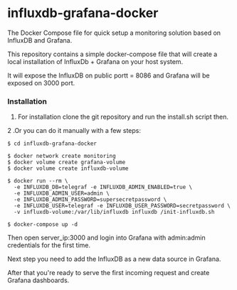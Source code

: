 # influxdb-grafana-docker
The Docker Compose file for quick setup a monitoring solution based on InfluxDB and Grafana.

This repository contains a simple docker-compose file that will create a local installation
of InfluxDb + Grafana on your host system. 

It will expose the InfluxDB on public portt = 8086 and Grafana will be exposed on 3000 port.

### Installation

1. For installation clone the git repository and run the install.sh script then. 

2 .Or you can do it manually with a few steps:

```
$ cd influxdb-grafana-docker

$ docker network create monitoring
$ docker volume create grafana-volume
$ docker volume create influxdb-volume

$ docker run --rm \
  -e INFLUXDB_DB=telegraf -e INFLUXDB_ADMIN_ENABLED=true \
  -e INFLUXDB_ADMIN_USER=admin \
  -e INFLUXDB_ADMIN_PASSWORD=supersecretpassword \
  -e INFLUXDB_USER=telegraf -e INFLUXDB_USER_PASSWORD=secretpassword \
  -v influxdb-volume:/var/lib/influxdb influxdb /init-influxdb.sh

$ docker-compose up -d
```

Then open server_ip:3000 and login into Grafana with admin:admin credentials for the first time.

Next step you need to add the InfluxDB as a new data source in Grafana. 

After that you're ready to serve the first incoming request and create Grafana dashboards.
